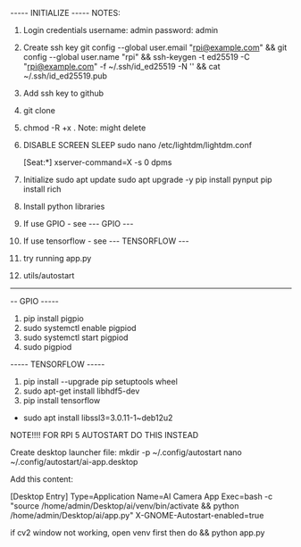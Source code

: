 ----- INITIALIZE -----
NOTES:

1. Login credentials
   username: admin
   password: admin

2. Create ssh key
   git config --global user.email "rpi@example.com" && git config --global user.name "rpi" && ssh-keygen -t ed25519 -C "rpi@example.com" -f ~/.ssh/id_ed25519 -N '' && cat ~/.ssh/id_ed25519.pub

3. Add ssh key to github

4. git clone

5. chmod -R +x . Note: might delete

6. DISABLE SCREEN SLEEP
   sudo nano /etc/lightdm/lightdm.conf

   [Seat:*]
   xserver-command=X -s 0 dpms

7. Initialize
   sudo apt update
   sudo apt upgrade -y
   pip install pynput
   pip install rich

8. Install python libraries

9. If use GPIO - see --- GPIO ---
10. If use tensorflow - see --- TENSORFLOW ---

11. try running app.py

12. utils/autostart

---

-- GPIO -----

1. pip install pigpio
2. sudo systemctl enable pigpiod
3. sudo systemctl start pigpiod
4. sudo pigpiod

----- TENSORFLOW -----

1. pip install --upgrade pip setuptools wheel
2. sudo apt-get install libhdf5-dev
3. pip install tensorflow

- sudo apt install libssl3=3.0.11-1~deb12u2

NOTE!!!!
FOR RPI 5 AUTOSTART DO THIS INSTEAD

Create desktop launcher file:
mkdir -p ~/.config/autostart
nano ~/.config/autostart/ai-app.desktop

Add this content:

[Desktop Entry]
Type=Application
Name=AI Camera App
Exec=bash -c "source /home/admin/Desktop/ai/venv/bin/activate && python /home/admin/Desktop/ai/app.py"
X-GNOME-Autostart-enabled=true

if cv2 window not working, open venv first then do && python app.py
